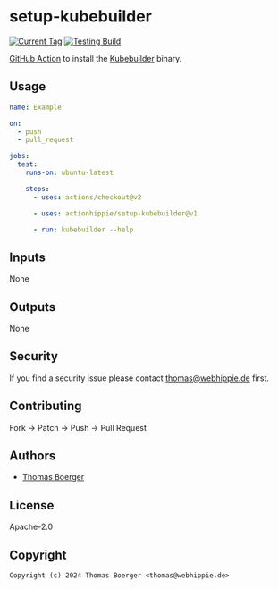 # setup-kubebuilder

[![Current Tag](https://img.shields.io/github/v/tag/actionhippie/setup-kubebuilder?sort=semver)](https://github.com/actionhippie/setup-kubebuilder) [![Testing Build](https://github.com/actionhippie/setup-kubebuilder/workflows/testing/badge.svg)](https://github.com/actionhippie/setup-kubebuilder/actions/workflows/testing.yml)

[GitHub Action](https://github.com/features/actions) to install the
[Kubebuilder][kubebuilder] binary.

## Usage

```yml
name: Example

on:
  - push
  - pull_request

jobs:
  test:
    runs-on: ubuntu-latest

    steps:
      - uses: actions/checkout@v2

      - uses: actionhippie/setup-kubebuilder@v1

      - run: kubebuilder --help
```

## Inputs

None

## Outputs

None

## Security

If you find a security issue please contact thomas@webhippie.de first.

## Contributing

Fork -> Patch -> Push -> Pull Request

## Authors

* [Thomas Boerger](https://github.com/tboerger)

## License

Apache-2.0

## Copyright

```console
Copyright (c) 2024 Thomas Boerger <thomas@webhippie.de>
```

[kubebuilder]: https://book.kubebuilder.io/
